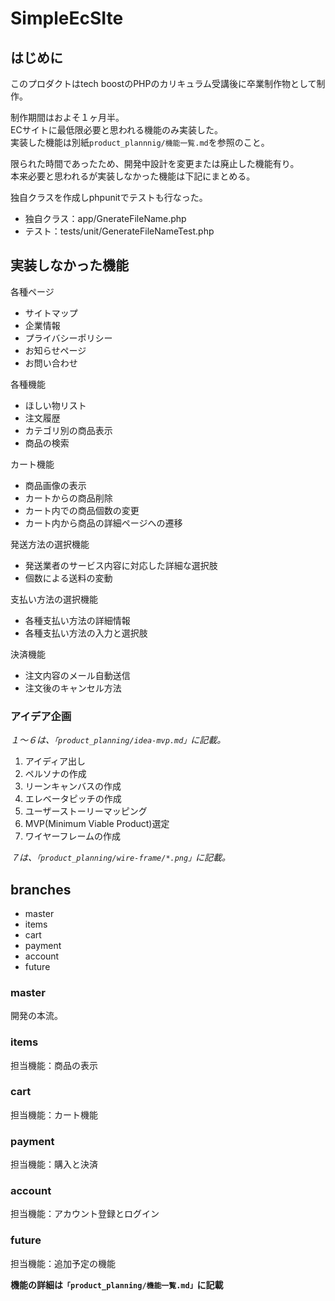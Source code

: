 # SimpleEcSIte
## はじめに
このプロダクトはtech boostのPHPのカリキュラム受講後に卒業制作物として制作。

制作期間はおよそ１ヶ月半。  
ECサイトに最低限必要と思われる機能のみ実装した。  
実装した機能は別紙`product_plannnig/機能一覧.md`を参照のこと。

限られた時間であったため、開発中設計を変更または廃止した機能有り。  
本来必要と思われるが実装しなかった機能は下記にまとめる。

独自クラスを作成しphpunitでテストも行なった。  

- 独自クラス：app/GnerateFileName.php
- テスト：tests/unit/GenerateFileNameTest.php

## 実装しなかった機能
各種ページ

- サイトマップ
- 企業情報
- プライバシーポリシー
- お知らせページ
- お問い合わせ

各種機能

- ほしい物リスト
- 注文履歴
- カテゴリ別の商品表示
- 商品の検索

カート機能

- 商品画像の表示
- カートからの商品削除
- カート内での商品個数の変更
- カート内から商品の詳細ページへの遷移

発送方法の選択機能

- 発送業者のサービス内容に対応した詳細な選択肢
- 個数による送料の変動

支払い方法の選択機能

- 各種支払い方法の詳細情報
- 各種支払い方法の入力と選択肢

決済機能

- 注文内容のメール自動送信
- 注文後のキャンセル方法


### アイデア企画
*１〜６は、`「product_planning/idea-mvp.md」`に記載。*

1. アイディア出し
2. ペルソナの作成
3. リーンキャンバスの作成
4. エレベータピッチの作成
5. ユーザーストーリーマッピング
6. MVP(Minimum Viable Product)選定
7. ワイヤーフレームの作成

*７は、`「product_planning/wire-frame/*.png」`に記載。*

## branches
- master
- items
- cart
- payment
- account
- future


### master
開発の本流。

### items
担当機能：商品の表示

### cart
担当機能：カート機能

### payment
担当機能：購入と決済

### account
担当機能：アカウント登録とログイン

### future
担当機能：追加予定の機能

**機能の詳細は`「product_planning/機能一覧.md」`に記載**